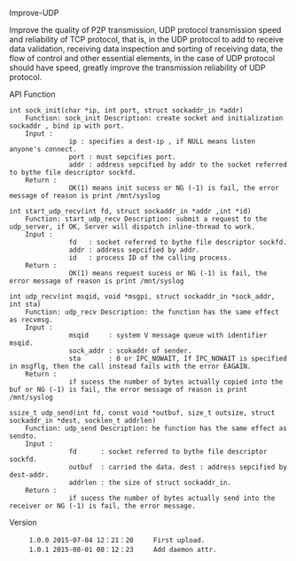 

Improve-UDP

Improve the quality of P2P transmission, UDP protocol transmission speed and reliability of TCP protocol, that is, in the UDP protocol to add to receive data validation, receiving data inspection and sorting of receiving data, the flow of control and other essential elements, in the case of UDP protocol should have speed, greatly improve the transmission reliability of UDP protocol.

API Function

    int sock_init(char *ip, int port, struct sockaddr_in *addr) 
        Function: sock_init Description: create socket and initialization sockaddr , bind ip with port. 
        Input : 
                   ip : specifies a dest-ip , if NULL means listen anyone's connect. 
                   port : must sepcifies port. 
                   addr : address sepcified by addr to the socket referred to bythe file descriptor sockfd. 
        Return : 
                   OK(1) means init sucess or NG (-1) is fail, the error message of reason is print /mnt/syslog

    int start_udp_recv(int fd, struct sockaddr_in *addr ,int *id) 
        Function: start_udp_recv Description: submit a request to the udp_server, if OK, Server will dispatch inline-thread to work. 
        Input : 
                   fd   : socket referred to bythe file descriptor sockfd. 
                   addr : address sepcified by addr. 
                   id   : process ID of the calling process. 
        Return : 
                   OK(1) means request sucess or NG (-1) is fail, the error message of reason is print /mnt/syslog

    int udp_recv(int msqid, void *msgpi, struct sockaddr_in *sock_addr, int sta) 
        Function: udp_recv Description: the function has the same effect as recvmsg.
        Input : 
                   msqid     : system V message queue with identifier msqid. 
                   sock_addr : scokaddr of sender. 
                   sta       : 0 or IPC_NOWAIT, If IPC_NOWAIT is specified in msgflg, then the call instead fails with the error EAGAIN. 
        Return : 
                   if sucess the number of bytes actually copied into the buf or NG (-1) is fail, the error message of reason is print /mnt/syslog

    ssize_t udp_send(int fd, const void *outbuf, size_t outsize, struct sockaddr_in *dest, socklen_t addrlen) 
        Function: udp_send Description: he function has the same effect as sendto. 
        Input : 
                   fd      : socket referred to bythe file descriptor sockfd. 
                   outbuf  : carried the data. dest : address sepcified by dest-addr. 
                   addrlen : the size of struct sockaddr_in. 
        Return : 
                   if sucess the number of bytes actually send into the receiver or NG (-1) is fail, the error message.

Version 

         1.0.0 2015-07-04 12：21：20     First upload.
         1.0.1 2015-08-01 08：12：23     Add daemon attr.

